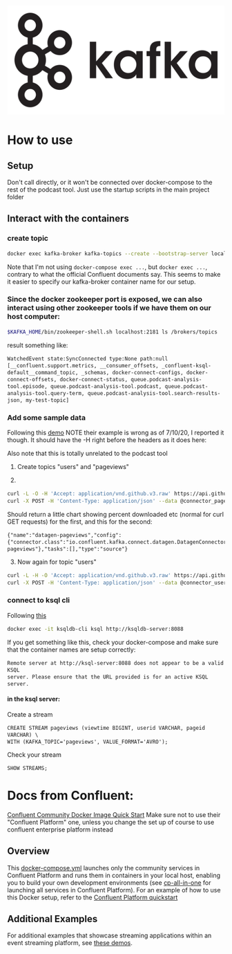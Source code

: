 ![image](../images/kafka.png)

# How to use

## Setup
Don't call directly, or it won't be connected over docker-compose to the rest of the podcast tool.
Just use the startup scripts in the main project folder

## Interact with the containers

### create topic
```sh
docker exec kafka-broker kafka-topics --create --bootstrap-server localhost:9092 --replication-factor 1 --partitions 1 --topic my-test-topic
```
Note that I'm not using `docker-compose exec ...`, but `docker exec ...`, contrary to what the official Confluent documents say. This seems to make it easier to specify our kafka-broker container name for our setup.

### Since the docker zookeeper port is exposed, we can also interact using other zookeeper tools if we have them on our host computer:

```sh
$KAFKA_HOME/bin/zookeeper-shell.sh localhost:2181 ls /brokers/topics

```
 result something like:

```
WatchedEvent state:SyncConnected type:None path:null
[__confluent.support.metrics, __consumer_offsets, _confluent-ksql-default__command_topic, _schemas, docker-connect-configs, docker-connect-offsets, docker-connect-status, queue.podcast-analysis-tool.episode, queue.podcast-analysis-tool.podcast, queue.podcast-analysis-tool.query-term, queue.podcast-analysis-tool.search-results-json, my-test-topic]
```

### Add some sample data
Following this [demo](https://docs.confluent.io/current/quickstart/cos-docker-quickstart.html#step-3-install-a-ak-connector-and-generate-sample-data)
NOTE their example is wrong as of 7/10/20, I reported it though. It should have the -H right before the headers as it does here:

Also note that this is totally unrelated to the podcast tool

1) Create topics "users" and "pageviews"

2) 
```sh
curl -L -O -H 'Accept: application/vnd.github.v3.raw' https://api.github.com/repos/confluentinc/kafka-connect-datagen/contents/config/connector_pageviews_cos.config
curl -X POST -H 'Content-Type: application/json' --data @connector_pageviews_cos.config http://localhost:8083/connectors
```

Should return a little chart showing percent downloaded etc (normal for curl GET requests) for the first, and this for the second: 

```
{"name":"datagen-pageviews","config":{"connector.class":"io.confluent.kafka.connect.datagen.DatagenConnector","key.converter":"org.apache.kafka.connect.storage.StringConverter","kafka.topic":"pageviews","quickstart":"pageviews","max.interval":"100","iterations":"10000000","tasks.max":"1","name":"datagen-pageviews"},"tasks":[],"type":"source"}
```

3) Now again for topic "users"
```sh
curl -L -H -O 'Accept: application/vnd.github.v3.raw' https://api.github.com/repos/confluentinc/kafka-connect-datagen/contents/config/connector_users_cos.config
curl -X POST -H 'Content-Type: application/json' --data @connector_users_cos.config http://localhost:8083/connectors
```

### connect to ksql cli
Following [this](https://docs.confluent.io/current/quickstart/cos-docker-quickstart.html#step-4-create-and-write-to-a-stream-and-table-using-ksqldb)

```sh
docker exec -it ksqldb-cli ksql http://ksqldb-server:8088
```
If you get something like this, check your docker-compose and make sure that the container names are setup correctly:
```
Remote server at http://ksql-server:8088 does not appear to be a valid KSQL
server. Please ensure that the URL provided is for an active KSQL server.
```

#### in the ksql server:
Create a stream
```
CREATE STREAM pageviews (viewtime BIGINT, userid VARCHAR, pageid VARCHAR) \
WITH (KAFKA_TOPIC='pageviews', VALUE_FORMAT='AVRO');
```

Check your stream
```
SHOW STREAMS;
```


# Docs from Confluent:

[Confluent Community Docker Image Quick Start](https://docs.confluent.io/current/quickstart/cos-docker-quickstart.html)
Make sure not to use their "Confluent Platform" one, unless you change the set up of course to use confluent enterprise platform instead

## Overview

This [docker-compose.yml](docker-compose.yml) launches only the community services in Confluent Platform and runs them in containers in your local host, enabling you to build your own development environments (see [cp-all-in-one](../cp-all-in-one/docker-compose.yml) for launching all services in Confluent Platform).
For an example of how to use this Docker setup, refer to the [Confluent Platform quickstart](https://docs.confluent.io/current/quickstart/index.html?utm_source=github&utm_medium=demo&utm_campaign=ch.cp-all-in-one_type.community_content.cp-all-in-one-community)


## Additional Examples

For additional examples that showcase streaming applications within an event streaming platform, see [these demos](https://github.com/confluentinc/examples).


